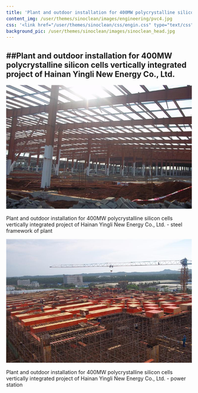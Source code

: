 ```yaml
---
title: 'Plant and outdoor installation for 400MW polycrystalline silicon cells vertically integrated project of Hainan Yingli New Energy Co., Ltd.'
content_img: /user/themes/sinoclean/images/engineering/pvc4.jpg
css: '<link href="/user/themes/sinoclean/css/engin.css" type="text/css" rel="stylesheet" />'
background_pic: /user/themes/sinoclean/images/sinoclean_head.jpg
---
```


##Plant and outdoor installation for 400MW polycrystalline silicon cells vertically integrated project of Hainan Yingli New Energy Co., Ltd.
---

![Pic1](/user/themes/sinoclean/images/engineering/pvc4.jpg)



Plant and outdoor installation for 400MW polycrystalline silicon cells vertically integrated project of Hainan Yingli New Energy Co., Ltd. - steel framework of plant

![Pic2](/user/themes/sinoclean/images/engineering/pvc5.jpg)

Plant and outdoor installation for 400MW polycrystalline silicon cells vertically integrated project of Hainan Yingli New Energy Co., Ltd. - power station
